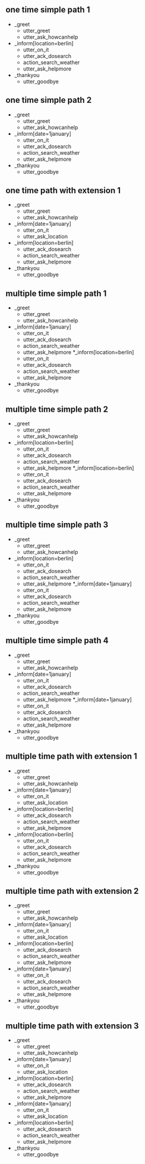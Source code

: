 ## one time simple path 1              <!-- name of the story - just for debugging -->
* _greet              
  - utter_greet
  - utter_ask_howcanhelp
* _inform[location=berlin]
  - utter_on_it
  - utter_ack_dosearch
  - action_search_weather
  - utter_ask_helpmore
* _thankyou
  - utter_goodbye

## one time simple path 2             <!-- name of the story - just for debugging -->
* _greet              
  - utter_greet
  - utter_ask_howcanhelp
* _inform[date=1january]
  - utter_on_it
  - utter_ack_dosearch
  - action_search_weather
  - utter_ask_helpmore
* _thankyou
  - utter_goodbye

## one time path with extension 1            <!-- this is already the start of the next story -->
* _greet              
  - utter_greet
  - utter_ask_howcanhelp           			 <!-- action of the bot to execute -->
* _inform[date=1january]
  - utter_on_it
  - utter_ask_location
* _inform[location=berlin]
  - utter_ack_dosearch
  - action_search_weather
  - utter_ask_helpmore
* _thankyou
  - utter_goodbye

## multiple time simple path 1              <!-- name of the story - just for debugging -->
* _greet              
  - utter_greet
  - utter_ask_howcanhelp
* _inform[date=1january]
  - utter_on_it
  - utter_ack_dosearch
  - action_search_weather
  - utter_ask_helpmore
*_inform[location=berlin]
  - utter_on_it
  - utter_ack_dosearch
  - action_search_weather
  - utter_ask_helpmore
* _thankyou
  - utter_goodbye
  
## multiple time simple path 2              <!-- name of the story - just for debugging -->
* _greet              
  - utter_greet
  - utter_ask_howcanhelp
* _inform[location=berlin]
  - utter_on_it
  - utter_ack_dosearch
  - action_search_weather
  - utter_ask_helpmore
*_inform[location=berlin]
  - utter_on_it
  - utter_ack_dosearch
  - action_search_weather
  - utter_ask_helpmore
* _thankyou
  - utter_goodbye

## multiple time simple path 3              <!-- name of the story - just for debugging -->
* _greet              
  - utter_greet
  - utter_ask_howcanhelp
* _inform[location=berlin]
  - utter_on_it
  - utter_ack_dosearch
  - action_search_weather
  - utter_ask_helpmore
*_inform[date=1january]
  - utter_on_it
  - utter_ack_dosearch
  - action_search_weather
  - utter_ask_helpmore
* _thankyou
  - utter_goodbye
  
## multiple time simple path 4              <!-- name of the story - just for debugging -->
* _greet              
  - utter_greet
  - utter_ask_howcanhelp
* _inform[date=1january]
  - utter_on_it
  - utter_ack_dosearch
  - action_search_weather
  - utter_ask_helpmore
*_inform[date=1january]
  - utter_on_it
  - utter_ack_dosearch
  - action_search_weather
  - utter_ask_helpmore
* _thankyou
  - utter_goodbye  
  
## multiple time path with extension 1            <!-- this is already the start of the next story -->
* _greet              
  - utter_greet
  - utter_ask_howcanhelp           			 <!-- action of the bot to execute -->
* _inform[date=1january]
  - utter_on_it
  - utter_ask_location
* _inform[location=berlin]
  - utter_ack_dosearch
  - action_search_weather
  - utter_ask_helpmore
* _inform[location=berlin]
  - utter_on_it
  - utter_ack_dosearch
  - action_search_weather
  - utter_ask_helpmore
* _thankyou
  - utter_goodbye
  
## multiple time path with extension 2            <!-- this is already the start of the next story -->
* _greet              
  - utter_greet
  - utter_ask_howcanhelp           			 <!-- action of the bot to execute -->
* _inform[date=1january]
  - utter_on_it
  - utter_ask_location
* _inform[location=berlin]
  - utter_ack_dosearch
  - action_search_weather
  - utter_ask_helpmore
* _inform[date=1january]
  - utter_on_it
  - utter_ack_dosearch
  - action_search_weather
  - utter_ask_helpmore
* _thankyou
  - utter_goodbye
  
## multiple time path with extension 3            <!-- this is already the start of the next story -->
* _greet              
  - utter_greet
  - utter_ask_howcanhelp           			 <!-- action of the bot to execute -->
* _inform[date=1january]
  - utter_on_it
  - utter_ask_location
* _inform[location=berlin]
  - utter_ack_dosearch
  - action_search_weather
  - utter_ask_helpmore
* _inform[date=1january]
  - utter_on_it
  - utter_ask_location
* _inform[location=berlin]
  - utter_ack_dosearch
  - action_search_weather
  - utter_ask_helpmore
* _thankyou
  - utter_goodbye
